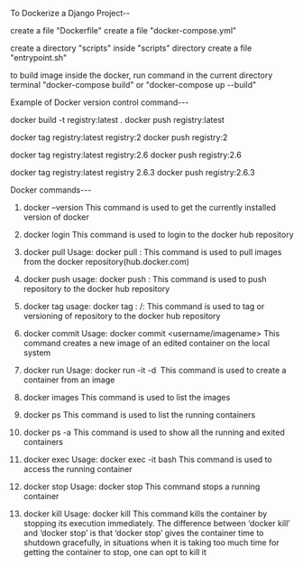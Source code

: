 To Dockerize a Django Project--

create a file "Dockerfile"
create a file "docker-compose.yml"

create a directory "scripts"
inside "scripts" directory create a file "entrypoint.sh"

to build image inside the docker, run command in the current directory terminal
"docker-compose build" or "docker-compose up --build"


Example of Docker version control command---

docker build -t registry:latest .
docker push registry:latest


docker tag registry:latest registry:2
docker push registry:2

docker tag registry:latest registry:2.6
docker push registry:2.6

docker tag registry:latest registry 2.6.3
docker push registry:2.6.3


Docker commands---

1. docker –version
This command is used to get the currently installed version of docker

2. docker login
This command is used to login to the docker hub repository

3. docker pull
Usage: docker pull <repository-name or registry-name or image-name>:<tag>
This command is used to pull images from the docker repository(hub.docker.com)

4. docker push
usage: docker push <repository name>:<tag>
This command is used to push repository to the docker hub repository

5. docker tag
usage: docker tag <current docker image-name or image-id>:<tag> <your dockerhub username>/<registry-name or repository-name or project-name>:<tag>
This command is used to tag or versioning of repository to the docker hub repository

6. docker commit
Usage: docker commit <conatainer id> <username/imagename>
This command creates a new image of an edited container on the local system

7. docker run
Usage: docker run -it -d <image name>
This command is used to create a container from an image

8. docker images
This command is used to list the images

9. docker ps
This command is used to list the running containers

10. docker ps -a
This command is used to show all the running and exited containers

11. docker exec
Usage: docker exec -it <container id> bash
This command is used to access the running container

12. docker stop
Usage: docker stop <container id>
This command stops a running container

13. docker kill
Usage: docker kill <container id>
This command kills the container by stopping its execution immediately. The difference between ‘docker kill’ and ‘docker stop’ is that ‘docker stop’ gives the container time to shutdown gracefully, in situations when it is taking too much time for getting the container to stop, one can opt to kill it


